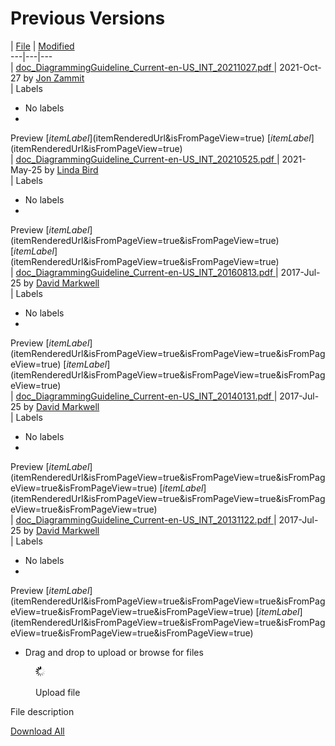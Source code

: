 # Previous Versions

|  [File](/display/DOCDIAG/Previous+Versions?sortBy=name&sortOrder=ascending) |  [Modified](/display/DOCDIAG/Previous+Versions?sortBy=date&sortOrder=ascending)  
---|---|---  
|  [ doc_DiagrammingGuideline_Current-en-US_INT_20211027.pdf ](/download/attachments/29951081/doc_DiagrammingGuideline_Current-en-US_INT_20211027.pdf?api=v2 "Download") |  2021-Oct-27 by [Jon Zammit](    /display/~jzammit
)  
|  Labels

  * No labels 
  * 
Preview [$itemLabel]($itemRenderedUrl&isFromPageView=true) [$itemLabel]($itemRenderedUrl&isFromPageView=true)  
|  [ doc_DiagrammingGuideline_Current-en-US_INT_20210525.pdf ](/download/attachments/29951081/doc_DiagrammingGuideline_Current-en-US_INT_20210525.pdf?api=v2 "Download") |  2021-May-25 by [Linda Bird](    /display/~lbird
)  
|  Labels

  * No labels 
  * 
Preview [$itemLabel]($itemRenderedUrl&isFromPageView=true&isFromPageView=true) [$itemLabel]($itemRenderedUrl&isFromPageView=true&isFromPageView=true)  
|  [ doc_DiagrammingGuideline_Current-en-US_INT_20160813.pdf ](/download/attachments/29951081/doc_DiagrammingGuideline_Current-en-US_INT_20160813.pdf?api=v2 "Download") |  2017-Jul-25 by [David Markwell](    /display/~dmarkwell
)  
|  Labels

  * No labels 
  * 
Preview [$itemLabel]($itemRenderedUrl&isFromPageView=true&isFromPageView=true&isFromPageView=true) [$itemLabel]($itemRenderedUrl&isFromPageView=true&isFromPageView=true&isFromPageView=true)  
|  [ doc_DiagrammingGuideline_Current-en-US_INT_20140131.pdf ](/download/attachments/29951081/doc_DiagrammingGuideline_Current-en-US_INT_20140131.pdf?api=v2 "Download") |  2017-Jul-25 by [David Markwell](    /display/~dmarkwell
)  
|  Labels

  * No labels 
  * 
Preview [$itemLabel]($itemRenderedUrl&isFromPageView=true&isFromPageView=true&isFromPageView=true&isFromPageView=true) [$itemLabel]($itemRenderedUrl&isFromPageView=true&isFromPageView=true&isFromPageView=true&isFromPageView=true)  
|  [ doc_DiagrammingGuideline_Current-en-US_INT_20131122.pdf ](/download/attachments/29951081/doc_DiagrammingGuideline_Current-en-US_INT_20131122.pdf?api=v2 "Download") |  2017-Jul-25 by [David Markwell](    /display/~dmarkwell
)  
|  Labels

  * No labels 
  * 
Preview [$itemLabel]($itemRenderedUrl&isFromPageView=true&isFromPageView=true&isFromPageView=true&isFromPageView=true&isFromPageView=true) [$itemLabel]($itemRenderedUrl&isFromPageView=true&isFromPageView=true&isFromPageView=true&isFromPageView=true&isFromPageView=true)  
  
* Drag and drop to upload or browse for files

<figure><img src="images/wait.gif" alt="" title=""><figcaption><p>Upload file</p></figcaption></figure>

File description

[Download All](/pages/downloadallattachments.action?pageId=29951081 "Download all the latest versions of attachments on this page as single zip file.")

  

